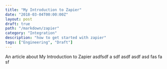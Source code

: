 ```yaml
---
title: "My Introduction to Zapier"
date: "2018-03-04T00:00:00Z"
layout: post
draft: true
path: "/markdown/zapier"
category: "Integration"
description: "how to get started with zapier"
tags: ["Engineering", "Draft"]
---
```


An article about My Introduction to Zapier
asdfsdf
a
sdf
asdf
asdf
asd
fas
fa
sf
